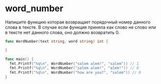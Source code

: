 # word_number

Напишите функцию которая возвращает порядочный номер данного слова в тексте. В случае если функция приняла как слово не слово или в тексте нет данного слова, оно должно возвратить 0.

```go
func WordNumber(text string, word string) int {

}
```

```go
func main() {
  fmt.Printf("%q\n", WordNumber("salem alem!", "salem")) // 1
  fmt.Printf("%q\n", WordNumber("salem alem!", "alem!")) // 0
  fmt.Printf("%q\n", WordNumber("how are you?", "salem")) // 0
}
```
